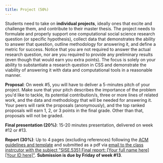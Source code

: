 ```yaml
---
title: Project (50%)
---
```


Students need to take on **individual projects**, ideally ones that excite and challenge them, and contribute to their master thesis. The project needs to formulate and properly support one computational social science research question (or specific hypothesis), collect data that demonstrates the ability to answer that question, outline methodology for answering it, and define a metric for success. Notice that you are not required to answer the actual research question, nor are you required to provide any preliminary results (even though that would earn you extra points). The focus is solely on your ability to substantiate a research question in CSS and demonstrate the viability of answering it with data and computational tools in a reasonable manner. 

**Proposal**: On week #5, you will have to deliver a 5-minutes pitch of your project. Make sure that your pitch describes the importance of the problem you'd like to tackle, its potential contribution/s, three or more lines of related work, and the data and methodology that will be needed for answering it. Your peers will rank the proposals (anonymously), and the top ranked proposals will earn 1, 2, or 3 points in the final grade. Other than that, proposals will not be graded.

**Final presentation (20%)**: 15-20 minutes presentation, delivered on week #12 or #13. 

**Report (30%)**: Up to 4 pages (excluding references) following the [ACM guidelines and template](https://www.overleaf.com/latex/templates/acm-conference-proceedings-master-template/pnrfvrrdbfwt) and submitted as a pdf via <a href="mailto:nirxgrn@bxgu.ac.il?subject=SISE.5351 Final report: [Your full name here] [Your ID here]" onmouseover="this.href=this.href.replace(/x/g,'');">email to the class instrcutor with the subject "SISE.5351 Final report: [Your full name here] [Your ID here]"</a>. **Submission is due by Friday of week #13**.